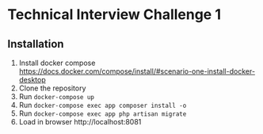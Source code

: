 # Technical Interview Challenge 1

## Installation

1. Install docker compose https://docs.docker.com/compose/install/#scenario-one-install-docker-desktop
2. Clone the repository
2. Run `docker-compose up`
4. Run `docker-compose exec app composer install -o`
3. Run `docker-compose exec app php artisan migrate`
4. Load in browser http://localhost:8081
